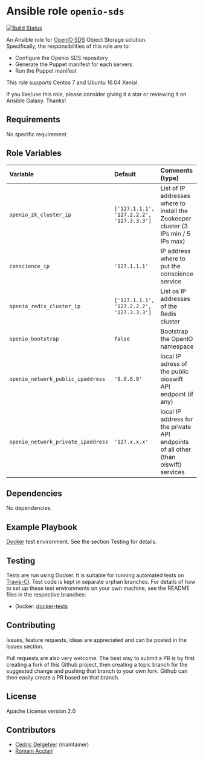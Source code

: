 # Ansible role `openio-sds`

[![Build Status](https://travis-ci.org/cdelgehier/ansible-role-openio-sds.svg?branch=master)](https://travis-ci.org/cdelgehier/ansible-role-openio-sds)

An Ansible role for [OpenIO SDS](http://www.openio.io) Object Storage solution.  
Specifically, the responsibilities of this role are to:

- Configure the Openio SDS repository
- Generate the Puppet manifest for each servers
- Run the Puppet manifest

This role supports Centos 7 and Ubuntu 16.04 Xenial.

If you like/use this role, please consider giving it a star or reviewing it on Ansible Galaxy. Thanks!


## Requirements

No specific requirement

## Role Variables


| Variable      	| Default 					| Comments (type)  |
| :---          	| :---    					| :---             |
| `openio_zk_cluster_ip`		| `['127.1.1.1', '127.2.2.2', '127.3.3.3']`	| List of IP addresses where to install the Zookeeper cluster (3 IPs min / 5 IPs max) |
| `conscience_ip`	| `'127.1.1.1'`					| IP address where to put the conscience service |
| `openio_redis_cluster_ip`		| `['127.1.1.1', '127.2.2.2', '127.3.3.3']`					| List os IP addresses of the Redis cluster |
| `openio_bootstrap`		| `false`					| Bootstrap the OpenIO namespace |
| `openio_network_public_ipaddress`	| `'8.8.8.8'`	| local IP adress of the public oioswift API endpoint (if any) |
| `openio_network_private_ipaddress`	| `'127.x.x.x'`	| local IP address for the private API endpoints of all other (than oiswift) services |


## Dependencies

No dependencies.

## Example Playbook

 [Docker](https://github.com/cdelgehier/ansible-role-openio-sds/blob/docker-tests/test.yml) test environment. See the section Testing for details.

## Testing

Tests are run using Docker. It is suitable for running automated tests on [Travis-CI](https://travis-ci.org/). Test code is kept in separate orphan branches. For details of how to set up these test environments on your own machine, see the README files in the respective branches:

- Docker: [docker-tests](https://github.com/cdelgehier/ansible-role-openio-sds/tree/docker-tests)

## Contributing

Issues, feature requests, ideas are appreciated and can be posted in the Issues section.

Pull requests are also very welcome. The best way to submit a PR is by first creating a fork of this Github project, then creating a topic branch for the suggested change and pushing that branch to your own fork. Github can then easily create a PR based on that branch.

## License

Apache License version 2.0

## Contributors

- [Cédric Delgehier](https://github.com/cdelgehier/) (maintainer)
- [Romain Acciari](https://github.com/racciari/)
